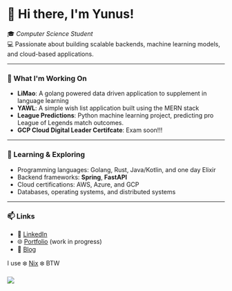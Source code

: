 # 👋 Hi there, I'm Yunus!  

🎓 *Computer Science Student*  
💻 Passionate about building scalable backends, machine learning models, and cloud-based applications.  

---

### 🚀 What I'm Working On  
- **LiMao**: A golang powered data driven application to supplement in language learning
- **YAWL**: A simple wish list application built using the MERN stack
- **League Predictions**: Python machine learning project, predicting pro League of Legends match outcomes.
- **GCP Cloud Digital Leader Certifcate**: Exam soon!!!

---

### 🌱 Learning & Exploring  
- Programming languages: Golang, Rust, Java/Kotlin, and one day Elixir
- Backend frameworks: **Spring**, **FastAPI**  
- Cloud certifications: AWS, Azure, and GCP  
- Databases, operating systems, and distributed systems  

---

### 📫 Links
- 💼 [LinkedIn](https://www.linkedin.com/in/yunzz/)  
- 🌐 [Portfolio](https://yunz.dev) (work in progress)
- 📝 [Blog](https://medium.com/@ynssyd0210)

I use ❄️ [Nix](https://github.com/yunz-dev/nix-darwin) ❄️ BTW <br><br>
![](https://komarev.com/ghpvc/?username=yunz-dev&style=for-the-badge)
<!-- Proudly created with GPRM ( https://gprm.itsvg.in ) -->
<!--
**yunz-dev/yunz-dev** is a ✨ _special_ ✨ repository because its `README.md` (this file) appears on your GitHub profile.
Here are some ideas to get you started:
- 🔭 I’m currently working on ...
- 🌱 I’m currently learning ...
- 👯 I’m looking to collaborate on ...
- 🤔 I’m looking for help with ...
- 💬 Ask me about ...
- 📫 How to reach me: ...
- 😄 Pronouns: ...
- ⚡ Fun fact: ...
-->
